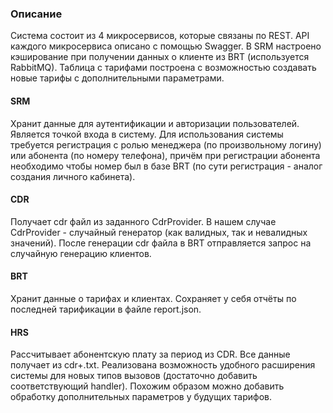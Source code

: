 ### Описание

Система состоит из 4 микросервисов, которые связаны по REST. API каждого микросервиса описано с помощью Swagger. В SRM настроено кэширование при получении данных о клиенте из BRT (используется RabbitMQ). Таблица с тарифами построена с возможностью создавать новые тарифы с дополнительными параметрами. 

#### SRM
Хранит данные для аутентификации и авторизации пользователей. Является точкой входа в систему. Для использования системы требуется регистрация с ролью менеджера (по произвольному логину) или абонента (по номеру телефона), причём при регистрации абонента необходимо чтобы номер был в базе BRT (по сути регистрация - аналог создания личного кабинета).

#### CDR
Получает cdr файл из заданного CdrProvider. В нашем случае CdrProvider - случайный генератор (как валидных, так и невалидных значений). После генерации cdr файла в BRT отправляется запрос на случайную генерацию клиентов. 

#### BRT
Хранит данные о тарифах и клиентах. Сохраняет у себя отчёты по последней тарификации в файле report.json. 

#### HRS
Рассчитывает абонентскую плату за период из CDR. Все данные получает из cdr+.txt. Реализована возможность удобного расширения системы для новых типов вызовов (достаточно добавить соответствующий handler). Похожим образом можно добавить обработку дополнительных параметров у будущих тарифов. 
